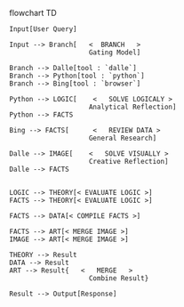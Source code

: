 flowchart TD

    Input[User Query]

    Input --> Branch[   <  BRANCH   >
                        Gating Model]

    Branch --> Dalle[tool : `dalle`]
    Branch --> Python[tool : `python`]
    Branch --> Bing[tool : `browser`]

    Python --> LOGIC[    <   SOLVE LOGICALY >
                        Analytical Reflection]
    Python --> FACTS
    
    Bing --> FACTS[      <   REVIEW DATA >
                        General Research]
    
    Dalle --> IMAGE[    <   SOLVE VISUALLY >
                        Creative Reflection]
    Dalle --> FACTS


    LOGIC --> THEORY[< EVALUATE LOGIC >]
    FACTS --> THEORY[< EVALUATE LOGIC >]

    FACTS --> DATA[< COMPILE FACTS >]

    FACTS --> ART[< MERGE IMAGE >]
    IMAGE --> ART[< MERGE IMAGE >]

    THEORY --> Result
    DATA --> Result
    ART --> Result{   <   MERGE   > 
                        Combine Result}

    Result --> Output[Response]
